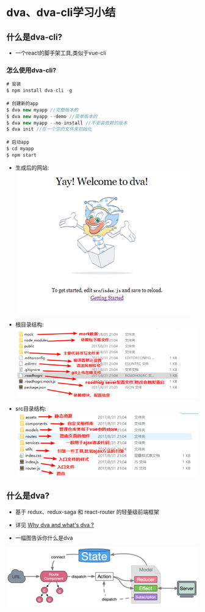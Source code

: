# dva、dva-cli学习小结


## 什么是dva-cli?

- 一个react的脚手架工具,类似于vue-cli

### 怎么使用dva-cli?

```js
# 安装
$ npm install dva-cli -g

# 创建新的app
$ dva new myapp //完整版本的
$ dva new myapp --demo //简单版本的
$ dva new myapp --no-install //不安装依赖的版本
$ dva init //在一个空的文件夹初始化

# 启动app
$ cd myapp
$ npm start
```
- 生成后的网站:<br/>
![初始页面](./images/初始页面.png)

- 根目录结构:<br/>
![根目录结构](./images/dva1根目录.png)

- src目录结构:<br/>
![src文件目录结构](./images/dva2-src文件目录结构.png)


## 什么是dva?

- 基于 redux、redux-saga 和 react-router 的轻量级前端框架

- 详见 [Why dva and what's dva ?](https://github.com/dvajs/dva/issues/1)

- 一幅图告诉你什么是dva

 ![src文件目录结构](./images/最好理解dva的图.png)
